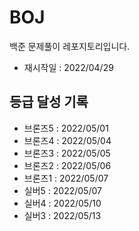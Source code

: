# BOJ

백준 문제풀이 레포지토리입니다.

- 재시작일 : 2022/04/29

## 등급 달성 기록

- 브론즈5 : 2022/05/01
- 브론즈4 : 2022/05/04
- 브론즈3 : 2022/05/05
- 브론즈2 : 2022/05/06
- 브론즈1 : 2022/05/07
- 실버5 : 2022/05/07
- 실버4 : 2022/05/10
- 실버3 : 2022/05/13
